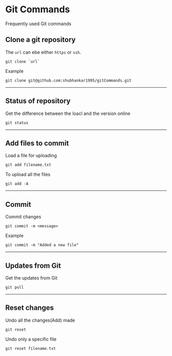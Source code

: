 # Git Commands

Frequently used Git commands

## Clone a git repository
The `url` can ebe either `https` or `ssh`. 

```git clone `url` ```

Example

```git clone git@github.com:shubhankar1995/gitCommands.git```

<hr />

## Status of repository
Get the difference between the loacl and the version online

```git status```

<hr />

## Add files to commit
Load a file for uploading

```git add filename.txt```

To upload all the files

```git add -A```

<hr />

## Commit
Commit changes

```git commit -m <message>```

Example

```git commit -m "Added a new file"```

<hr />

## Updates from Git
Get the updates from Git

```git pull```

<hr />

## Reset changes
Undo all the changes(Add) made

```git reset```

Undo only a specific file

```git reset filename.txt```